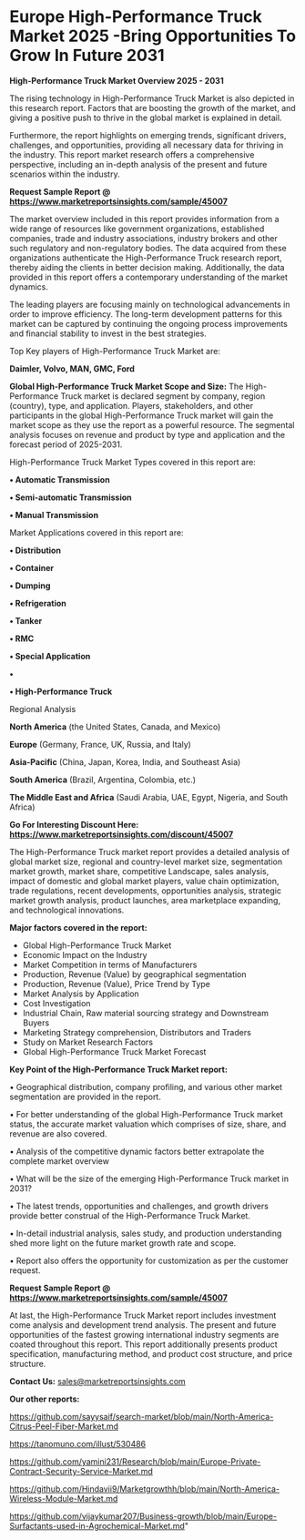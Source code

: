# Europe High-Performance Truck Market 2025 -Bring Opportunities To Grow In Future 2031

<Strong> High-Performance Truck Market Overview 2025 - 2031</strong>

The rising technology in High-Performance Truck Market is also depicted in this research report. Factors that are boosting the growth of the market, and giving a positive push to thrive in the global market is explained in detail.

Furthermore, the report highlights on emerging trends, significant drivers, challenges, and opportunities, providing all necessary data for thriving in the industry. This report market research offers a comprehensive perspective, including an in-depth analysis of the present and future scenarios within the industry.

<strong>Request Sample Report @ <a href=https://www.marketreportsinsights.com/sample/45007>https://www.marketreportsinsights.com/sample/45007</a></strong>

The market overview included in this report provides information from a wide range of resources like government organizations, established companies, trade and industry associations, industry brokers and other such regulatory and non-regulatory bodies. The data acquired from these organizations authenticate the High-Performance Truck research report, thereby aiding the clients in better decision making. Additionally, the data provided in this report offers a contemporary understanding of the market dynamics.

The leading players are focusing mainly on technological advancements in order to improve efficiency. The long-term development patterns for this market can be captured by continuing the ongoing process improvements and financial stability to invest in the best strategies.

Top Key players of High-Performance Truck Market are:

<strong>Daimler, Volvo, MAN, GMC, Ford</strong>

<strong><b>Global High-Performance Truck Market Scope and Size:</b></strong>
The High-Performance Truck market is declared segment by company, region (country), type, and application. Players, stakeholders, and other participants in the global High-Performance Truck market will gain the market scope as they use the report as a powerful resource. The segmental analysis focuses on revenue and product by type and application and the forecast period of 2025-2031.

High-Performance Truck Market Types covered in this report are:

<strong>•  Automatic Transmission

•  Semi-automatic Transmission

•  Manual Transmission</strong>

Market Applications covered in this report are:

<strong>•  Distribution

•  Container

•  Dumping

•  Refrigeration

•  Tanker

•  RMC

•  Special Application

•  

•  High-Performance Truck</strong> 

Regional Analysis

<strong>North America</strong> (the United States, Canada, and Mexico)

<strong>Europe</strong> (Germany, France, UK, Russia, and Italy)

<strong>Asia-Pacific</strong> (China, Japan, Korea, India, and Southeast Asia)

<strong>South America</strong> (Brazil, Argentina, Colombia, etc.)

<strong>The Middle East and Africa</strong> (Saudi Arabia, UAE, Egypt, Nigeria, and South Africa)

<strong>Go For Interesting Discount Here: <a href=https://www.marketreportsinsights.com/discount/45007>https://www.marketreportsinsights.com/discount/45007</a></strong>

The High-Performance Truck market report provides a detailed analysis of global market size, regional and country-level market size, segmentation market growth, market share, competitive Landscape, sales analysis, impact of domestic and global market players, value chain optimization, trade regulations, recent developments, opportunities analysis, strategic market growth analysis, product launches, area marketplace expanding, and technological innovations.

<strong><b>Major factors covered in the report:</b></strong>
<ul>
  <li>Global High-Performance Truck Market </li>
  <li>Economic Impact on the Industry</li>
  <li>Market Competition in terms of Manufacturers</li>
  <li>Production, Revenue (Value) by geographical segmentation</li>
  <li>Production, Revenue (Value), Price Trend by Type</li>
  <li>Market Analysis by Application</li>
  <li>Cost Investigation</li>
  <li>Industrial Chain, Raw material sourcing strategy and Downstream Buyers</li>
  <li>Marketing Strategy comprehension, Distributors and Traders</li>
  <li>Study on Market Research Factors</li>
  <li>Global High-Performance Truck Market Forecast</li>
</ul>

<strong><b>Key Point of the High-Performance Truck Market report:</b></strong>

• Geographical distribution, company profiling, and various other market segmentation are provided in the report.

• For better understanding of the global High-Performance Truck market status, the accurate market valuation which comprises of size, share, and revenue are also covered.

• Analysis of the competitive dynamic factors better extrapolate the complete market overview

• What will be the size of the emerging High-Performance Truck market in 2031?

• The latest trends, opportunities and challenges, and growth drivers provide better construal of the High-Performance Truck Market.

• In-detail industrial analysis, sales study, and production understanding shed more light on the future market growth rate and scope.

• Report also offers the opportunity for customization as per the customer request.

<strong>Request Sample Report @ <a href=https://www.marketreportsinsights.com/sample/45007>https://www.marketreportsinsights.com/sample/45007</a></strong>

At last, the High-Performance Truck Market report includes investment come analysis and development trend analysis. The present and future opportunities of the fastest growing international industry segments are coated throughout this report. This report additionally presents product specification, manufacturing method, and product cost structure, and price structure.

<strong>Contact Us:</strong>
sales@marketreportsinsights.com

<strong>Our other reports:</strong>

<a href=https://github.com/sayysaif/search-market/blob/main/North-America-Citrus-Peel-Fiber-Market.md>https://github.com/sayysaif/search-market/blob/main/North-America-Citrus-Peel-Fiber-Market.md</a>

<a href=https://tanomuno.com/illust/530486>https://tanomuno.com/illust/530486</a>

<a href=https://github.com/yamini231/Research/blob/main/Europe-Private-Contract-Security-Service-Market.md>https://github.com/yamini231/Research/blob/main/Europe-Private-Contract-Security-Service-Market.md</a>

<a href=https://github.com/Hindavii9/Marketgrowthh/blob/main/North-America-Wireless-Module-Market.md>https://github.com/Hindavii9/Marketgrowthh/blob/main/North-America-Wireless-Module-Market.md</a>

<a href=https://github.com/vijaykumar207/Business-growth/blob/main/Europe-Surfactants-used-in-Agrochemical-Market.md>https://github.com/vijaykumar207/Business-growth/blob/main/Europe-Surfactants-used-in-Agrochemical-Market.md</a>"
